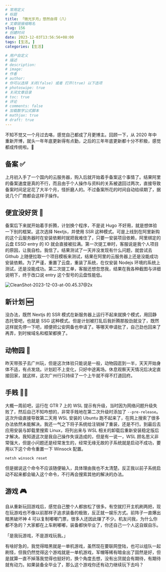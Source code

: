 ```yaml
---
# 常用定义
# 标题
title: 「微光岁月」悠然自得（八）
# 文章链接缩略名
slug: 156
# 创建时间
date: 2023-12-03T13:56:56+08:00
tags: [生活, ]
categories: [生活]

# 用户自定义
# 描述
# description: 
# image: 
# 作者
# author: 
# 你可以选择 关闭(false) 或者 打开(true) 以下选项
# photoswipe: true
# 关闭文章目录
# toc: true
# 评论
# comments: false
# 加载数学公式脚本
# mathjax: true
# draft: true
---
```


不知不觉又一个月过去咯，感觉自己都成了月更博主。回顾一下，从 2020 年中重新开博，就头一年年底更新得有点勤，之后的三年年底更新都十分不积极，感觉都成传统啦。🤭

## 备案 ✅

上月初入手了一个国内的云服务器，购入后就开始着手备案这个事情了。结果阿里的备案速度是真的不行，而且由于个人操作与资料的关系被退回过两次，直接导致备案时间足足花了大半个月，怪折磨人的。不过备案所花的时间自动给续期了，据说几个厂商都会这样子操作。

## 便宜没好货 🚮

备案后下来就开始着手折腾，计划换个程序，不是说 Hugo 不好用，就是想体验一下别的框架。这次选择 Nextjs，并使用 SSR 这种模式。可是上线到在阿里新购的这个云服务器时在安装依赖时就把我难住了，只要一安装项目依赖，阿里绑定的云盘 ESSD entry 的 IO 就会直接被拉满。第一次提工单时，客服说是我个人项目的原因，让我自检。我信了。结果测试了一天并没发现有什么问题，就尝试去 Github 上随便拉取一个项目模板来测试，结果在阿里的云服务器上还是没能成功安装依赖。为了严谨，重置了云盘，重装了系统，在仅安装 Nodejs 环境的系统上测试，还是没能成功。第二次提工单，客服还想忽悠我，结果在我各种截图与详细说明下，终于改口说 entry 这个型号的云盘性能低。

![CleanShot-2023-12-03-at-00.45.37@2x](https://img.iamlm.com/postImages/202312030046187.jpg_/fw/800)

## 新计划 🆕

没办法，既然 Nextjs 的 SSR 模式在新服务器上运行不起来就换个模式，用回静态托管吧，也就是 SSG 这种模式。但是计划被打乱后我折腾那股劲就没了，既然这样就先停一下吧，顺便把公安网备也申请了。等哪天申请批了，自己劲也回来了再弄，到时候域名和框架都换了。

## 动物园 🐘

昨天带孩子去广州玩，但是这次体验只能说是一般，动物园逛到一半，天天开始身体不适，有点发烧。计划赶不上变化，只好中途离场。休息观察天天情况后决定直接回家，就这样，这次广州行只持续了一个上午就不得不打道回府。

## 手贱 🤷🏻

大概一周前吧，运行在 GTR 7 上的 WSL 提示有升级，当时因为网络问题升级失败了，然后自己不知咋想的，非常手贱地在第二次升级时添加了 `--pre-release`。这次升级直接导致第二天用 WSL 安装的 Ubuntu 跑不起来了，在网上搜索了很多办法依然未能解决。我还一气之下将子系统给注销掉了重装，还是不行。到最后去应用安装与卸载里搜索 Linux，将列出来与 WSL 相关的卸载后重新安装稳定版后才解决。我知道这次是我自己操作失误造成的，但是有一说一，WSL 顾名思义非常强大，但是小问题还是经常发生的，经常无缘无故的子系统就是启动不成功，要用以下这个命令重置一下 Winsock 配置。

```shell
netsh winsock reset
```

但是据说这个命令不应该随便输入，具体理由我也不太清楚。反正我以前子系统启动不起来都会输入这个命令，不行再会搜索其他的解决的办法。

## 游戏 🎮

自从重新玩回游戏后，感觉自己整个人都放松了很多。有空就打开主机刷两把，现在玩游戏也不像以前那样子追求装备的极致，反正就一娱乐方式。前阵子一直爆出暗黑破坏神 4 可以复制嘟嘟门票，很多人还因此赚了不少。机友问我，为什么你都不急的？大家都在上车刷嘟嘟，装备都快毕业了，你还自己一个人这自娱自乐。

「是我玩游戏，不是游戏玩我。」

有啥好急的，我觉得暗黑就是一单机游戏，虽然现在要联网登陆，也可以组队一起刷怪，但我仍然觉得这个游戏就是一单机游戏，军帽等稀有暗金出了固然是好，但是就算一直不掉落我觉得也挺好的，换个角度去想，没有出货就会有期待，有期待就有动力。如果装备全毕业了，那么这个游戏你还有动力继续玩下去吗？
